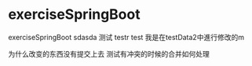 # exerciseSpringBoot
exerciseSpringBoot
sdasda
测试
testr
test
我是在testData2中進行修改的m


为什么改变的东西没有提交上去
测试有冲突的时候的合并如何处理